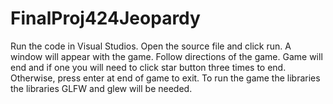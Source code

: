# FinalProj424Jeopardy
Run the code in Visual Studios.
Open the source file and click run. A window will appear with the game. Follow directions of the game.
Game will end and if one you will need to click star button three times to end. Otherwise, press enter at end of game to exit. 
To run the game the libraries the libraries GLFW and glew will be needed. 
